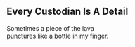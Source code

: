 Every Custodian Is A Detail
---------------------------
Sometimes a piece of the lava  
punctures like a bottle in my finger.  
